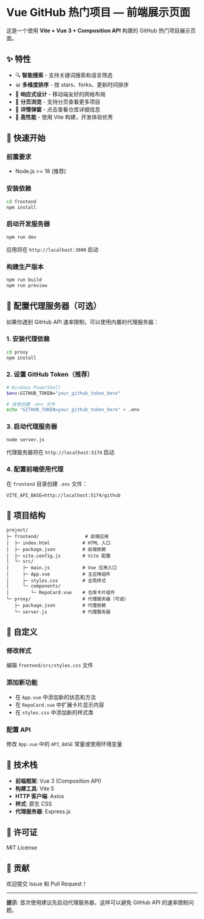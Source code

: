 # Vue GitHub 热门项目 — 前端展示页面

这是一个使用 **Vite + Vue 3 + Composition API** 构建的 GitHub 热门项目展示页面。

## ✨ 特性

- 🔍 **智能搜索** - 支持关键词搜索和语言筛选
- 📊 **多维度排序** - 按 stars、forks、更新时间排序
- 📱 **响应式设计** - 移动端友好的网格布局
- 🎯 **分页浏览** - 支持分页查看更多项目
- 💬 **详情弹窗** - 点击查看仓库详细信息
- 🚀 **高性能** - 使用 Vite 构建，开发体验优秀

## 🚀 快速开始

### 前置要求
- Node.js >= 18 (推荐)

### 安装依赖
```bash
cd frontend
npm install
```

### 启动开发服务器
```bash
npm run dev
```

应用将在 `http://localhost:3000` 启动

### 构建生产版本
```bash
npm run build
npm run preview
```

## 🔧 配置代理服务器（可选）

如果你遇到 GitHub API 速率限制，可以使用内置的代理服务器：

### 1. 安装代理依赖
```bash
cd proxy
npm install
```

### 2. 设置 GitHub Token（推荐）
```bash
# Windows PowerShell
$env:GITHUB_TOKEN="your_github_token_here"

# 或者创建 .env 文件
echo "GITHUB_TOKEN=your_github_token_here" > .env
```

### 3. 启动代理服务器
```bash
node server.js
```

代理服务器将在 `http://localhost:5174` 启动

### 4. 配置前端使用代理
在 `frontend` 目录创建 `.env` 文件：
```env
VITE_API_BASE=http://localhost:5174/github
```

## 📁 项目结构

```
project/
├─ frontend/                 # 前端应用
│  ├─ index.html            # HTML 入口
│  ├─ package.json          # 前端依赖
│  ├─ vite.config.js        # Vite 配置
│  └─ src/
│     ├─ main.js            # Vue 应用入口
│     ├─ App.vue            # 主应用组件
│     ├─ styles.css         # 全局样式
│     └─ components/
│        └─ RepoCard.vue    # 仓库卡片组件
└─ proxy/                   # 代理服务器（可选）
   ├─ package.json          # 代理依赖
   └─ server.js             # 代理服务器
```

## 🎨 自定义

### 修改样式
编辑 `frontend/src/styles.css` 文件

### 添加新功能
- 在 `App.vue` 中添加新的状态和方法
- 在 `RepoCard.vue` 中扩展卡片显示内容
- 在 `styles.css` 中添加新的样式类

### 配置 API
修改 `App.vue` 中的 `API_BASE` 常量或使用环境变量

## 🌟 技术栈

- **前端框架**: Vue 3 (Composition API)
- **构建工具**: Vite 5
- **HTTP 客户端**: Axios
- **样式**: 原生 CSS
- **代理服务器**: Express.js

## 📝 许可证

MIT License

## 🤝 贡献

欢迎提交 Issue 和 Pull Request！

---

**提示**: 首次使用建议先启动代理服务器，这样可以避免 GitHub API 的速率限制问题。 